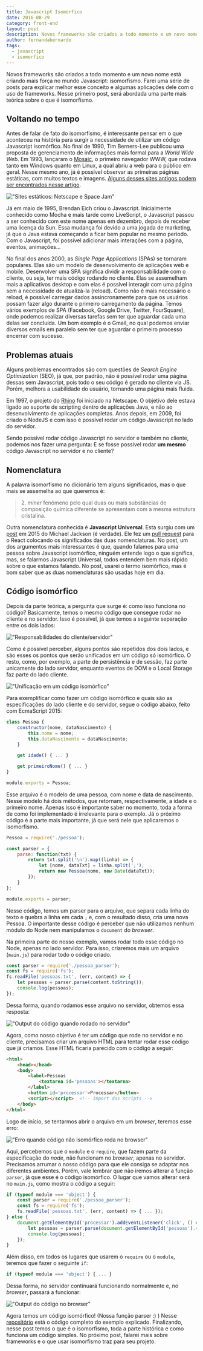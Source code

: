 ```yaml
---
title: Javascript Isomórfico
date: 2016-08-29
category: front-end
layout: post
description: Novos frameworks são criados a todo momento e um novo nome está criando mais força no mundo Javascript: isomorfismo.
author: fernandabernardo
tags:
  - javascript
  - isomorfico
---
```


Novos frameworks são criados a todo momento e um novo nome está criando mais força no mundo Javascript: isomorfismo. Farei uma série de posts para explicar melhor esse conceito e algumas aplicações dele com o uso de frameworks. Nesse primeiro post, será abordada uma parte mais teórica sobre o que é isomorfismo.

## Voltando no tempo
Antes de falar de fato do isomorfismo, é interessante pensar em o que aconteceu na história para surgir a necessidade de utilizar um código Javascript isomórfico.
No final de 1990, Tim Berners-Lee publicou uma proposta de gerenciamento de informações mais formal para a *World Wide Web*. Em 1993, lançaram o [Mosaic](https://pt.wikipedia.org/wiki/Mosaic), o primeiro navegador WWW, que rodava tanto em Windows quanto em Linux, a qual abriu a web para o público em geral. Nesse mesmo ano, já é possível observar as primeiras páginas estáticas, com muitos textos e imagens. [Alguns desses sites antigos podem ser encontrados nesse artigo](http://gizmodo.com/5960831/23-ancient-web-sites-that-are-still-alive).

!["Sites estáticos: Netscape e Space Jam"](../images/isomorfismo-1.png)

Já em maio de 1995, Brendan Eich criou o Javascript. Inicialmente conhecido como Mocha e mais tarde como LiveScript, o Javascript passou a ser conhecido com este nome apenas em dezembro, depois de receber uma licença da Sun. Essa mudança foi devido a uma jogada de marketing, já que o Java estava começando a ficar bem popular no mesmo período. Com o Javascript, foi possível adicionar mais interações com a página, eventos, animações...

No final dos anos 2000, as *Single Page Applications* (SPAs) se tornaram populares. Elas são um modelo de desenvolvimento de aplicações web e mobile. Desenvolver uma SPA significa dividir a responsabilidade com o cliente, ou seja, ter mais código rodando no cliente. Elas se assemelham mais a aplicativos desktop e com elas é possível interagir com uma página sem a necessidade de atualizá-la (reload). Como não é mais necessário o reload, é possível carregar dados assincronamente para que os usuários possam fazer algo durante o primeiro carregamento da página. Temos vários exemplos de SPA (Facebook, Google Drive, Twitter, FourSquare), onde podemos realizar diversas tarefas sem ter que aguardar cada uma delas ser concluída. Um bom exemplo é o Gmail, no qual podemos enviar diversos emails em paralelo sem ter que aguardar o primeiro processo encerrar com sucesso.

## Problemas atuais

Alguns problemas encontrados são com questões de *Search Engine Optimization* (SEO), já que, por padrão, não é possível rodar uma página dessas sem Javascript, pois todo o seu código é gerado no cliente via JS. Porém, melhora a usabilidade do usuário, tornando uma página mais fluida.

Em 1997, o projeto do [Rhino](https://developer.mozilla.org/pt-BR/docs/Mozilla/Projects/Rhino) foi iniciado na Netscape. O objetivo dele estava ligado ao suporte de scripting dentro de aplicações Java, e não ao desenvolvimento de aplicações completas. Anos depois, em 2009, foi criado o NodeJS e com isso é possível rodar um código Javascript no lado do servidor.

Sendo possível rodar código Javascript no servidor e também no cliente, podemos nos fazer uma pergunta: E se fosse possível rodar **um mesmo** código Javascript no servidor e no cliente?

## Nomenclatura
A palavra isomorfismo no dicionário tem alguns significados, mas o que mais se assemelha ao que queremos é:
> 2\. *miner* fenômeno pelo qual duas ou mais substâncias de composição química diferente se apresentam com a mesma estrutura cristalina.

Outra nomenclatura conhecida é **Javascript Universal**. Esta surgiu com um [post](https://medium.com/@mjackson/universal-javascript-4761051b7ae9#.e5tzyhurr) em 2015 do Michael Jackson (é verdade). Ele fez um [pull request](https://github.com/facebook/react/pull/4041) para o React colocando os significados das duas nomenclaturas. No post, um dos argumentos mais interessantes é que, quando falamos para uma pessoa sobre Javascript isomórfico, ninguém entende logo o que significa, mas, se falarmos Javascript Universal, todos entendem bem mais rápido sobre o que estamos falando. No post, usarei o termo isomórfico, mas é bom saber que as duas nomenclaturas são usadas hoje em dia.

## Código isomórfico
Depois da parte teórica, a pergunta que surge é: como isso funciona no código?
Basicamente, temos o mesmo código que consegue rodar no cliente e no servidor. Isso é possível, já que temos a seguinte separação entre os dois lados:

!["Responsabilidades do cliente/servidor"](../images/isomorfismo-2.png)

Como é possível perceber, alguns pontos são repetidos dos dois lados, e são esses os pontos que serão unificados em um código só isomórfico. O resto, como, por exemplo, a parte de persistência e de sessão, faz parte unicamente do lado servidor, enquanto eventos de DOM e o Local Storage faz parte do lado cliente.

!["Unificação em um código isomórfico"](../images/isomorfismo-3.png)

Para exemplificar como fazer um código isomórfico e quais são as especificações do lado cliente e do servidor, segue o código abaixo, feito com EcmaScript 2015:

```js
class Pessoa {
    constructor(nome, dataNascimento) {
        this.nome = nome;
        this.dataNascimento = dataNascimento;
    }

    get idade() { ... }

    get primeiroNome() { ... }
}

module.exports = Pessoa;
```
Esse arquivo é o modelo de uma pessoa, com nome e data de nascimento. Nesse modelo há dois métodos, que retornam, respectivamente, a idade e o primeiro nome. Apenas isso é importante saber no momento, toda a forma de como foi implementado é irrelevante para o exemplo. Já o próximo código é a parte mais importante, já que será nele que aplicaremos o isomorfismo.

```js
Pessoa = require('./pessoa');

const parser = {
    parse: function(txt) {
        return txt.split('\n').map((linha) => {
            let [nome, dataTxt] = linha.split(';');
            return new Pessoa(nome, new Date(dataTxt));
        });
    }
};

module.exports = parser;
```
Nesse código, temos um parser para o arquivo, que separa cada linha do texto e quebra a linha em cada `;` e, com o resultado disso, cria uma nova Pessoa. O importante desse código é perceber que não utilizamos nenhum módulo do Node nem manipulamos o `document` do *browser*.

Na primeira parte do nosso exemplo, vamos rodar todo esse código no Node, apenas no lado servidor. Para isso, criaremos mais um arquivo (`main.js`) para rodar todo o código criado.

```js
const parser = require('./pessoa_parser');
const fs = require('fs');
fs.readFile('pessoas.txt', (err, content) => {
    let pessoas = parser.parse(content.toString());
    console.log(pessoas);
});

```
Dessa forma, quando rodamos esse arquivo no servidor, obtemos essa resposta:

!["Output do código quando rodado no servidor"](../images/isomorfismo-4.png)

Agora, como nosso objetivo é ter um código que rode no servidor e no cliente, precisamos criar um arquivo HTML para tentar rodar esse código que já criamos. Esse HTML ficaria parecido com o código a seguir:

```html
<html>
    <head></head>
    <body>
        <label>Pessoas
            <textarea id='pessoas'></textarea>
        </label>
        <button id='processar'>Processar</button>
        <script></script>  <!-- Import dos scripts -->
    </body>
</html>
```

Logo de início, se tentarmos abrir o arquivo em um *browser*, teremos esse erro:

!["Erro quando código não isomórfico roda no browser"](../images/isomorfismo-5.png)

Aqui, percebemos que o `module` e o `require`, que fazem parte da especificação do *node*, não funcionam no *browser*, apenas no servidor. Precisamos arrumar o nosso código para que ele consiga se adaptar nos diferentes ambientes. Porém, vale lembrar que não iremos alterar a função `parser`, já que esse é o código isomórfico. O lugar que vamos alterar será no `main.js`, como mostra o código a seguir:

```js
if (typeof module === 'object') {
    const parser = require('./pessoa_parser');
    const fs = require('fs');
    fs.readFile('pessoas.txt', (err, content) => { ... });
} else {
    document.getElementById('processar').addEventListener('click', () => {
        let pessoas = parser.parse(document.getElementById('pessoas').value);
        console.log(pessoas);
    });
}
```

Além disso, em todos os lugares que usarem o `require` ou o `module`, teremos que fazer o seguinte `if`:

```js
if (typeof module === 'object') { ... }
```

Dessa forma, no servidor continuará funcionando normalmente e, no *browser*, passará a funcionar:

!["Output do código no browser"](../images/isomorfismo-6.png)

Agora temos um código isomórfico! (Nossa função parser :) ) Nesse [repositório](https://github.com/FernandaBernardo/palestra-isomorfismo-exemplo) está o código completo do exemplo explicado. Finalizando, nesse post temos o que é o isomorfismo, toda a parte histórica e como funciona um código simples. No próximo post, falarei mais sobre frameworks e o que usar isomorfismo traz para seu projeto.

